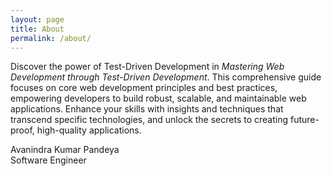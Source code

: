 ```yaml
---
layout: page
title: About
permalink: /about/
---
```


Discover the power of Test-Driven Development in _Mastering Web Development through Test-Driven Development_. This comprehensive guide focuses on core web development principles and best practices, empowering developers to build robust, scalable, and maintainable web applications. Enhance your skills with insights and techniques that transcend specific technologies, and unlock the secrets to creating future-proof, high-quality applications.  

Avanindra Kumar Pandeya  
Software Engineer
